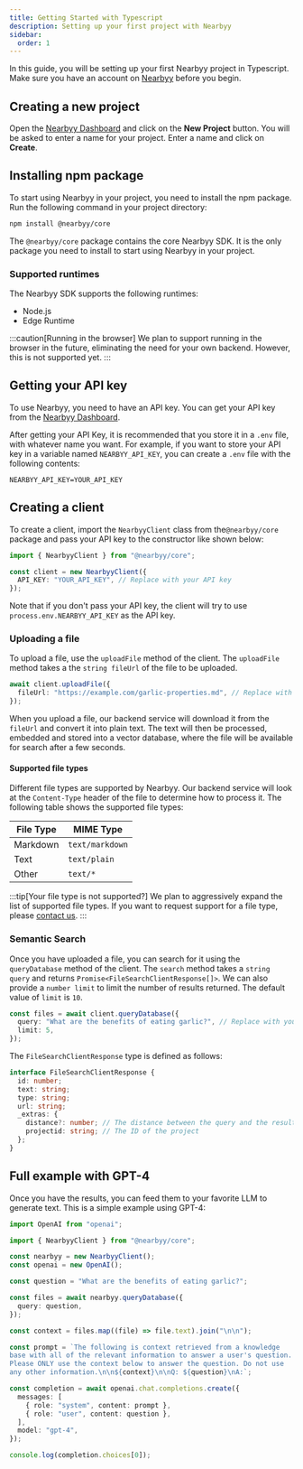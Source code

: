 ```yaml
---
title: Getting Started with Typescript
description: Setting up your first project with Nearbyy
sidebar:
  order: 1
---
```


In this guide, you will be setting up your first Nearbyy project in Typescript. Make sure you have an account on [Nearbyy](https://nearbyy.com) before you begin.

## Creating a new project

Open the [Nearbyy Dashboard](https://nearbyy.com/dashboard) and click on the **New Project** button. You will be asked to enter a name for your project. Enter a name and click on **Create**.

## Installing npm package

To start using Nearbyy in your project, you need to install the npm package. Run the following command in your project directory:

```bash
npm install @nearbyy/core
```

The `@nearbyy/core` package contains the core Nearbyy SDK. It is the only package you need to install to start using Nearbyy in your project.

### Supported runtimes

The Nearbyy SDK supports the following runtimes:

- Node.js
- Edge Runtime

:::caution[Running in the browser]
We plan to support running in the browser in the future, eliminating the need for your own backend. However, this is not supported yet.
:::

## Getting your API key

To use Nearbyy, you need to have an API key. You can get your API key from the [Nearbyy Dashboard](https://nearbyy.com/dashboard).

After getting your API Key, it is recommended that you store it in a `.env` file, with whatever name you want. For example, if you want to store your API key in a variable named `NEARBYY_API_KEY`, you can create a `.env` file with the following contents:

```env title=".env"
NEARBYY_API_KEY=YOUR_API_KEY
```

## Creating a client

To create a client, import the `NearbyyClient` class from the`@nearbyy/core` package and pass your API key to the constructor like shown below:

```typescript ""YOUR_API_KEY"" title="example.ts"
import { NearbyyClient } from "@nearbyy/core";

const client = new NearbyyClient({
  API_KEY: "YOUR_API_KEY", // Replace with your API key
});
```

Note that if you don't pass your API key, the client will try to use `process.env.NEARBYY_API_KEY` as the API key.

### Uploading a file

To upload a file, use the `uploadFile` method of the client. The `uploadFile` method takes a the `string fileUrl` of the file to be uploaded.

```typescript title="example.ts" ""https://example.com/garlic-properties.md""
await client.uploadFile({
  fileUrl: "https://example.com/garlic-properties.md", // Replace with your file URL
});
```

When you upload a file, our backend service will download it from the `fileUrl` and convert it into plain text. The text will then be processed, embedded and stored into a vector database, where the file will be available for search after a few seconds.

#### Supported file types

Different file types are supported by Nearbyy. Our backend service will look at the `Content-Type` header of the file to determine how to process it. The following table shows the supported file types:

| File Type | MIME Type       |
| --------- | --------------- |
| Markdown  | `text/markdown` |
| Text      | `text/plain`    |
| Other     | `text/*`        |

:::tip[Your file type is not supported?]
We plan to aggressively expand the list of supported file types. If you want to request support for a file type, please [contact us](https://nearbyy.com/contact).
:::

### Semantic Search

Once you have uploaded a file, you can search for it using the `queryDatabase` method of the client. The `search` method takes a `string query` and returns `Promise<FileSearchClientResponse[]>`. We can also provide a `number limit` to limit the number of results returned. The default value of `limit` is `10`.

```typescript title="example.ts" ""What are the benefits of eating garlic?""
const files = await client.queryDatabase({
  query: "What are the benefits of eating garlic?", // Replace with your query
  limit: 5,
});
```

The `FileSearchClientResponse` type is defined as follows:

```typescript
interface FileSearchClientResponse {
  id: number;
  text: string;
  type: string;
  url: string;
  _extras: {
    distance?: number; // The distance between the query and the result
    projectid: string; // The ID of the project
  };
}
```

## Full example with GPT-4

Once you have the results, you can feed them to your favorite LLM to generate text. This is a simple example using GPT-4:

```typescript title="gpt.ts"
import OpenAI from "openai";

import { NearbyyClient } from "@nearbyy/core";

const nearbyy = new NearbyyClient();
const openai = new OpenAI();

const question = "What are the benefits of eating garlic?";

const files = await nearbyy.queryDatabase({
  query: question,
});

const context = files.map((file) => file.text).join("\n\n");

const prompt = `The following is context retrieved from a knowledge 
base with all of the relevant information to answer a user's question. 
Please ONLY use the context below to answer the question. Do not use
any other information.\n\n${context}\n\nQ: ${question}\nA:`;

const completion = await openai.chat.completions.create({
  messages: [
    { role: "system", content: prompt },
    { role: "user", content: question },
  ],
  model: "gpt-4",
});

console.log(completion.choices[0]);
```
